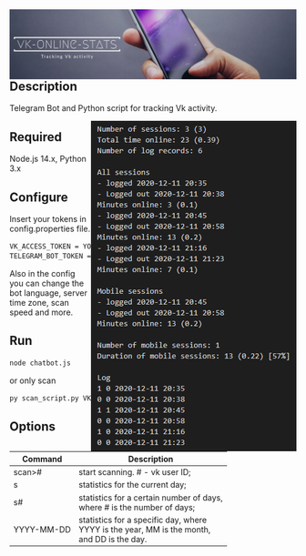<img align="left" alt="redeveight | Hover" src="https://github.com/redeveight/vk-online-stats/blob/master/resources/images/logo.png" />

## Description
Telegram Bot and Python script for tracking Vk activity.

<img align="right" alt="vk-online-stats Result" src="https://github.com/redeveight/vk-online-stats/blob/master/resources/images/example_result.png" />

## Required

Node.js 14.x, Python 3.x

## Configure

Insert your tokens in config.properties file.
```bash
VK_ACCESS_TOKEN = YOUR_TOKEN
TELEGRAM_BOT_TOKEN = YOUR_TOKEN
```
Also in the config you can change the bot language, server time zone, scan speed and more.

## Run

```bash
node chatbot.js
```
or only scan
```bash
py scan_script.py VK_USER_ID
```

## Options

<table role="table">
  <thead>
    <tr>
      <th>Command</th>
      <th>Description</th>
    </tr>
   </thead>
   <tbody>
    <tr>
      <td>scan>#</td>
      <td>start scanning. # - vk user ID;</td>
    </tr>
    <tr>
      <td>s</td>
      <td>statistics for the current day;</td>
    </tr>
    <tr>
      <td>s#</td>
      <td>statistics for a certain number of days, <br />where # is the number of days;</td>
    </tr>
    <tr>
      <td>YYYY-MM-DD</td>
      <td>statistics for a specific day, where <br />YYYY is the year, MM is the month, <br />and DD is the day.</td>
    </tr>
  </tbody>
</table>
